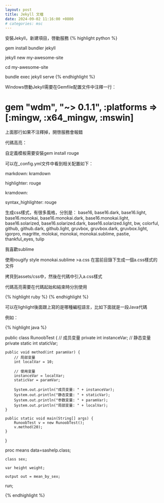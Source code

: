 ```yaml
---
layout: post
title: Jekyll 文檔
date: 2024-09-02 11:16:00 +0800
# categories: msc
---
```


安裝Jekyll，新建項目，啓動服務
{% highlight python %}


  gem install bundler jekyll

  jekyll new my-awesome-site

  cd my-awesome-site

  bundle exec jekyll serve
 {% endhighlight %}

Windows啓動Jekyll需要在Gemfile配置文件中注釋一行：

# gem "wdm", "~> 0.1.1", :platforms => [:mingw, :x64_mingw, :mswin]

上面那行如果不注釋掉，開啓服務會報錯

代碼高亮：

自定義模板需要安裝gem install rouge

可以在_config.yml文件中看到相关配置如下：

markdown: kramdown

highlighter: rouge

kramdown:

  syntax_highlighter: rouge

生成css樣式，有很多風格，分別是：  base16, base16.dark, base16.light, base16.monokai, base16.monokai.dark, base16.monokai.light, base16.solarized, base16.solarized.dark, base16.solarized.light, bw, colorful, github, github.dark, github.light, gruvbox, gruvbox.dark, gruvbox.light, igorpro, magritte, molokai, monokai, monokai.sublime, pastie, thankful_eyes, tulip

我喜歡sublime

使用rougify style monokai.sublime >a.css 在當前目錄下生成一個a.css樣式的文件

拷貝到assets/css中，然後在代碼中引入a.css樣式

代碼高亮需要在代碼起始和結束時分別使用

{% highlight ruby %} {% endhighlight %}

可以在lighlight後面跟上寫的是哪種編程語言，比如下面就是一段Java代碼

例如：

{% highlight java %}

public class RunoobTest {
    // 成员变量
    private int instanceVar;
    // 静态变量
    private static int staticVar;
    
    public void method(int paramVar) {
        // 局部变量
        int localVar = 10;
        
        // 使用变量
        instanceVar = localVar;
        staticVar = paramVar;
        
        System.out.println("成员变量: " + instanceVar);
        System.out.println("静态变量: " + staticVar);
        System.out.println("参数变量: " + paramVar);
        System.out.println("局部变量: " + localVar);
    }
    
    public static void main(String[] args) {
        RunoobTest v = new RunoobTest();
        v.method(20);
    }
}

proc means data=sashelp.class;

    class sex;

    var height weight;

    output out = mean_by_sex;

  run;

 {% endhighlight %}
 


 


